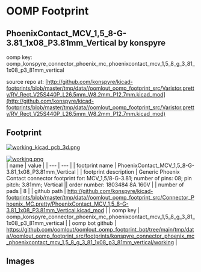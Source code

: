 # OOMP Footprint  
## PhoenixContact_MCV_1,5_8-G-3.81_1x08_P3.81mm_Vertical  by konspyre  
  
oomp key: oomp_konspyre_connector_phoenix_mc_phoenixcontact_mcv_1,5_8_g_3_81_1x08_p3_81mm_vertical  
  
source repo at: [http://github.com/konspyre/kicad-footprints/blob/master/tmp/data//oomlout_oomp_footprint_src/Varistor.pretty/RV_Rect_V25S440P_L26.5mm_W8.2mm_P12.7mm.kicad_mod](http://github.com/konspyre/kicad-footprints/blob/master/tmp/data//oomlout_oomp_footprint_src/Varistor.pretty/RV_Rect_V25S440P_L26.5mm_W8.2mm_P12.7mm.kicad_mod)  
## Footprint  
  
[![working_kicad_pcb_3d.png](working_kicad_pcb_3d_600.png)](working_kicad_pcb_3d.png)  
  
[![working.png](working_600.png)](working.png)  
| name | value | 
| --- | --- | 
| footprint name | PhoenixContact_MCV_1,5_8-G-3.81_1x08_P3.81mm_Vertical | 
| footprint description | Generic Phoenix Contact connector footprint for: MCV_1,5/8-G-3.81; number of pins: 08; pin pitch: 3.81mm; Vertical || order number: 1803484 8A 160V | 
| number of pads | 8 | 
| github path | http://github.com/konspyre/kicad-footprints/blob/master/tmp/data//oomlout_oomp_footprint_src/Connector_Phoenix_MC.pretty/PhoenixContact_MCV_1,5_8-G-3.81_1x08_P3.81mm_Vertical.kicad_mod | 
| oomp key | oomp_konspyre_connector_phoenix_mc_phoenixcontact_mcv_1,5_8_g_3_81_1x08_p3_81mm_vertical | 
| oomp bot github | https://github.com/oomlout/oomlout_oomp_footprint_bot/tree/main/tmp/data//oomlout_oomp_footprint_src/footprints/konspyre_connector_phoenix_mc_phoenixcontact_mcv_1,5_8_g_3_81_1x08_p3_81mm_vertical/working | 
## Images  
